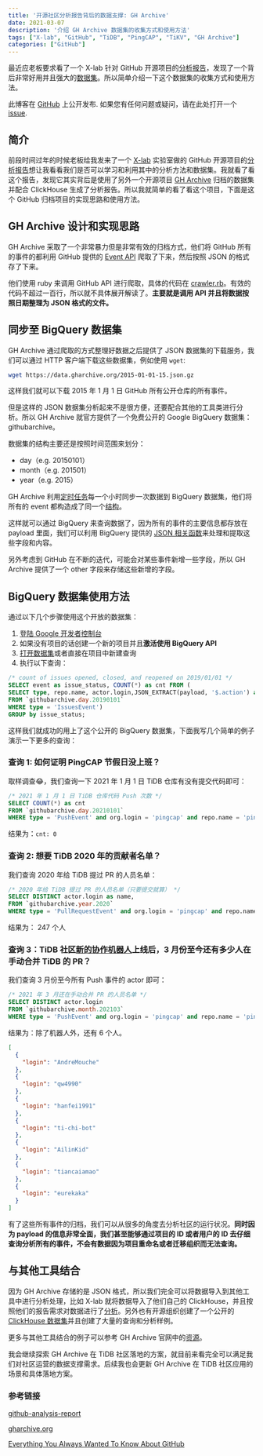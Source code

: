 ```yaml
---
title: '开源社区分析报告背后的数据支撑: GH Archive'
date: 2021-03-07
description: '介绍 GH Archive 数据集的收集方式和使用方法'
tags: ["X-lab", "GitHub", "TiDB", "PingCAP", "TiKV", "GH Archive"]
categories: ["GitHub"]
---
```


最近应老板要求看了一个 X-lab 针对 GitHub 开源项目的[分析报告](http://www.x-lab.info/github-analysis-report/#/report)，发现了一个背后非常好用并且强大的[数据集](https://www.gharchive.org/)。所以简单介绍一下这个数据集的收集方式和使用方法。

此博客在 [GitHub](https://github.com/Rustin170506/blog) 上公开发布. 如果您有任何问题或疑问，请在此处打开一个 [issue](https://github.com/Rustin170506/blog/issues).

## 简介

前段时间过年的时候老板给我发来了一个 [X-lab](http://www.x-lab.info/) 实验室做的 GitHub 开源项目的[分析报告](http://www.x-lab.info/github-analysis-report/#/report)想让我看看我们是否可以学习和利用其中的分析方法和数据集。我就看了看这个报告，发现它其实背后是使用了另外一个开源项目 [GH Archive](https://github.com/igrigorik/gharchive.org) 归档的数据集并配合 ClickHouse 生成了分析报告。所以我就简单的看了看这个项目，下面是这个 GitHub 归档项目的实现思路和使用方法。

## GH Archive 设计和实现思路

GH Archive 采取了一个非常暴力但是非常有效的归档方式，他们将 GitHub 所有的事件的都利用 GitHub 提供的 [Event API]( https://api.github.com/events) 爬取了下来，然后按照 JSON 的格式存了下来。

他们使用 ruby 来调用 GitHub API 进行爬取，具体的代码在 [crawler.rb](https://github.com/igrigorik/gharchive.org/blob/master/crawler/crawler.rb)。有效的代码不超过一百行，所以就不具体展开解读了。**主要就是调用 API 并且将数据按照日期整理为 JSON 格式的文件。**

## 同步至 BigQuery 数据集

GH Archive 通过爬取的方式整理好数据之后提供了 JSON 数据集的下载服务，我们可以通过 HTTP 客户端下载这些数据集，例如使用 `wget`:

```sh
wget https://data.gharchive.org/2015-01-01-15.json.gz
```

这样我们就可以下载 2015 年 1 月 1 日 GitHub 所有公开仓库的所有事件。

但是这样的 JSON 数据集分析起来不是很方便，还要配合其他的工具类进行分析。所以 GH Archive 就官方提供了一个免费公开的 Google BigQuery 数据集：githubarchive。

数据集的结构主要还是按照时间范围来划分：
- day（e.g. 20150101）
- month（e.g. 201501）
- year（e.g. 2015）

GH Archive 利用[定时任务](https://github.com/igrigorik/gharchive.org/blob/master/crawler/tasks.cron)每一个小时同步一次数据到 BigQuery 数据集，他们将所有的 event 都构造成了同一个[结构](https://github.com/igrigorik/gharchive.org/blob/master/bigquery/schema.js)。

这样就可以通过 BigQuery 来查询数据了，因为所有的事件的主要信息都存放在 payload 里面，我们可以利用 BigQuery 提供的 [JSON 相关函数](https://cloud.google.com/bigquery/docs/reference/legacy-sql#jsonfunctions)来处理和提取这些字段和内容。

另外考虑到 GitHub 在不断的迭代，可能会对某些事件新增一些字段，所以 GH Archive 提供了一个 other 字段来存储这些新增的字段。

## BigQuery 数据集使用方法

通过以下几个步骤使用这个开放的数据集：
1. [登陆 Google 开发者控制台](https://console.developers.google.com/)
2. 如果没有项目的话创建一个新的项目并且**激活使用 BigQuery API**
3. [打开数据集](https://console.cloud.google.com/bigquery?project=githubarchive&page=project)或者直接在项目中新建查询
4. 执行以下查询：
```sql
/* count of issues opened, closed, and reopened on 2019/01/01 */
SELECT event as issue_status, COUNT(*) as cnt FROM (
SELECT type, repo.name, actor.login,JSON_EXTRACT(payload, '$.action') as event,
FROM `githubarchive.day.20190101`
WHERE type = 'IssuesEvent')
GROUP by issue_status;
```

这样我们就成功的用上了这个公开的 BigQuery 数据集，下面我写几个简单的例子演示一下更多的查询：

### 查询 1: 如何证明 PingCAP 节假日没上班？

取样调查😂，我们查询一下 2021 年 1 月 1 日 TiDB 仓库有没有提交代码即可：

```sql
/* 2021 年 1 月 1 日 TiDB 仓库代码 Push 次数 */
SELECT COUNT(*) as cnt
FROM `githubarchive.day.20210101`
WHERE type = 'PushEvent' and org.login = 'pingcap' and repo.name = 'pingcap/tidb';
```

结果为：`cnt: 0`

### 查询 2: 想要 TiDB 2020 年的贡献者名单？

我们查询 2020 年给 TiDB 提过 PR 的人员名单：

```sql
/* 2020 年给 TiDB 提过 PR 的人员名单（只要提交就算） */
SELECT DISTINCT actor.login as name,
FROM `githubarchive.year.2020`
WHERE type = 'PullRequestEvent' and org.login = 'pingcap' and repo.name = 'pingcap/tidb' and JSON_EXTRACT(payload, '$.action') = '"opened"';
```

结果为： 247 个人

### 查询 3：TiDB 社区[新的协作机器人](https://github.com/ti-chi-bot)上线后，3 月份至今还有多少人在手动合并 TiDB 的 PR？

我们查询 3 月份至今所有 Push 事件的 actor 即可：

```sql
/* 2021 年 3 月还在手动合并 PR 的人员名单 */
SELECT DISTINCT actor.login
FROM `githubarchive.month.202103`
WHERE type = 'PushEvent' and org.login = 'pingcap' and repo.name = 'pingcap/tidb';
```

结果为：除了机器人外，还有 6 个人。

```json
[
  {
    "login": "AndreMouche"
  },
  {
    "login": "qw4990"
  },
  {
    "login": "hanfei1991"
  },
  {
    "login": "ti-chi-bot"
  },
  {
    "login": "AilinKid"
  },
  {
    "login": "tiancaiamao"
  },
  {
    "login": "eurekaka"
  }
]
```

有了这些所有事件的归档，我们可以从很多的角度去分析社区的运行状况。**同时因为 payload 的信息非常全面，我们甚至能够通过项目的 ID 或者用户的 ID 去仔细查询分析所有的事件，不会有数据因为项目重命名或者迁移组织而无法查询。**

## 与其他工具结合

因为 GH Archive 存储的是 JSON 格式，所以我们完全可以将数据导入到其他工具中进行分析处理，比如 X-lab 就将数据导入了他们自己的 ClickHouse，并且按照他们的报告需求对数据进行了[分析](https://github.com/X-lab2017/github-analysis-report/tree/master/sqls)。另外也有开源组织创建了一个公开的 [ClickHouse 数据集](https://github.com/github-sql/explorer)并且创建了大量的查询和分析样例。

更多与其他工具结合的例子可以参考 GH Archive 官网中的[资源](https://www.gharchive.org/#resources)。

我会继续探索 GH Archive 在 TiDB 社区落地的方案，就目前来看完全可以满足我们对社区运营的数据支撑需求。后续我也会更新 GH Archive 在 TiDB 社区应用的场景和具体落地方案。

### 参考链接

[github-analysis-report](http://www.x-lab.info/github-analysis-report/#/report)

[gharchive.org](https://www.gharchive.org/)

[Everything You Always Wanted To Know
About GitHub](https://gh.clickhouse.tech/explorer/)

